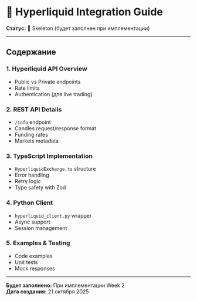 # 🔌 Hyperliquid Integration Guide

**Статус:** 📝 Skeleton (будет заполнен при имплементации)

---

## Содержание

### 1. Hyperliquid API Overview
- Public vs Private endpoints
- Rate limits
- Authentication (для live trading)

### 2. REST API Details
- `/info` endpoint
- Candles request/response format
- Funding rates
- Markets metadata

### 3. TypeScript Implementation
- `HyperliquidExchange.ts` structure
- Error handling
- Retry logic
- Type safety with Zod

### 4. Python Client
- `hyperliquid_client.py` wrapper
- Async support
- Session management

### 5. Examples & Testing
- Code examples
- Unit tests
- Mock responses

---

**Будет заполнено:** При имплементации Week 2  
**Дата создания:** 21 октября 2025

